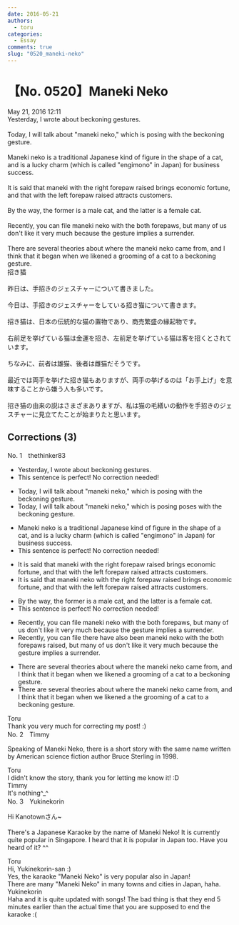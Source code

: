 ```yaml
---
date: 2016-05-21
authors:
  - toru
categories:
  - Essay
comments: true
slug: "0520_maneki-neko"
---
```


# 【No. 0520】Maneki Neko
<div class="date">May 21, 2016 12:11</div>
<div id="post"><div id="body_show_ori">
Yesterday, I wrote about beckoning gestures.<br/><br/>Today, I will talk about "maneki neko," which is posing with the beckoning gesture.<br/><br/>Maneki neko is a traditional Japanese kind of figure in the shape of a cat, and is a lucky charm (which is called "engimono" in Japan) for business success.<br/><br/>It is said that maneki with the right forepaw raised brings economic fortune, and that with the left forepaw raised attracts customers.<br/><br/>By the way, the former is a male cat, and the latter is a female cat.<br/><br/>Recently, you can file maneki neko with the both forepaws, but many of us don't like it very much because the gesture implies a surrender.<br/><br/>There are several theories about where the maneki neko came from, and I think that it began when we likened a grooming of a cat to a beckoning gesture.
</div></div>

<!-- more -->

<div id="post_ja"><div id="body_show_mo">
招き猫<br/><br/>昨日は、手招きのジェスチャーについて書きました。<br/><br/>今日は、手招きのジェスチャーをしている招き猫について書きます。<br/><br/>招き猫は、日本の伝統的な猫の置物であり、商売繁盛の縁起物です。<br/><br/>右前足を挙げている猫は金運を招き、左前足を挙げている猫は客を招くとされています。<br/><br/>ちなみに、前者は雄猫、後者は雌猫だそうです。<br/><br/>最近では両手を挙げた招き猫もありますが、両手の挙げるのは「お手上げ」を意味することから嫌う人も多いです。<br/><br/>招き猫の由来の説はさまざまありますが、私は猫の毛繕いの動作を手招きのジェスチャーに見立てたことが始まりたと思います。
</div></div>

## Corrections (3)
<div id="block"><div class="first_name"> No. 1　<span class="just_name">thethinker83</span></div><div id="block2">
<ul class="correction_field">
<li class="incorrect">Yesterday, I wrote about beckoning gestures.</li>
<li class="corrected perfect">This sentence is perfect! No correction needed!</li>
</ul>
<ul class="correction_field">
<li class="incorrect">Today, I will talk about "maneki neko," which is posing with the beckoning gesture.</li>
<li class="corrected correct">
Today, I will talk about "maneki neko," which <span class="sline"><span class="f_red">is posing</span></span> <span class="f_blue">poses </span>with the beckoning gesture.
</li>
</ul>
<ul class="correction_field">
<li class="incorrect">Maneki neko is a traditional Japanese kind of figure in the shape of a cat, and is a lucky charm (which is called "engimono" in Japan) for business success.</li>
<li class="corrected perfect">This sentence is perfect! No correction needed!</li>
</ul>
<ul class="correction_field">
<li class="incorrect">It is said that maneki with the right forepaw raised brings economic fortune, and that with the left forepaw raised attracts customers.</li>
<li class="corrected correct">
It is said that maneki <span class="f_blue">neko </span>with the right forepaw raised brings economic fortune, and that with the left forepaw raised attracts customers.
</li>
</ul>
<ul class="correction_field">
<li class="incorrect">By the way, the former is a male cat, and the latter is a female cat.</li>
<li class="corrected perfect">This sentence is perfect! No correction needed!</li>
</ul>
<ul class="correction_field">
<li class="incorrect">Recently, you can file maneki neko with the both forepaws, but many of us don't like it very much because the gesture implies a surrender.</li>
<li class="corrected correct">
Recently, <span class="sline"><span class="f_red">you can file</span></span> <span class="f_blue">there have also been </span>maneki neko with <span class="sline"><span class="f_red">the</span></span> both forepaws <span class="f_blue">raised</span>, but many of us don't like it very much because the gesture implies a surrender.
</li>
</ul>
<ul class="correction_field">
<li class="incorrect">There are several theories about where the maneki neko came from, and I think that it began when we likened a grooming of a cat to a beckoning gesture.</li>
<li class="corrected correct">
There are several theories about where the maneki neko came from, and I think that it began when we likened <span class="sline"><span class="f_red">a</span></span> <span class="f_blue">the </span>grooming of a cat to a beckoning gesture.
</li>
</ul>
</div><div class="name"><span class="just_name">Toru</span><br>
Thank you very much for correcting my post! :)
</div>
</div>
<div id="block"><div class="first_name"> No. 2　<span class="just_name">Timmy</span></div><div id="block2">
<p class="comment_small">
 Speaking of Maneki Neko, there is a short story with the same name written by American science fiction author Bruce Sterling in 1998.
</p>

</div><div class="name"><span class="just_name">Toru</span><br>
I didn't know the story, thank you for letting me know it! :D
</div>
<div class="name"><span class="just_name">Timmy</span><br>
It's nothing^_^
</div>
</div>
<div id="block"><div class="first_name"> No. 3　<span class="just_name">Yukinekorin</span></div><div id="block2">
<p class="comment_small">
 Hi Kanotownさん~
 <br/>
 <br/>
 There's a Japanese Karaoke by the name of Maneki Neko! It is currently quite popular in Singapore. I heard that it is popular in Japan too. Have you heard of it? ^^
</p>

</div><div class="name"><span class="just_name">Toru</span><br>
Hi, Yukinekorin-san :)<br/>Yes, the karaoke "Maneki Neko" is very popular also in Japan!<br/>There are many "Maneki Neko" in many towns and cities in Japan, haha.
</div>
<div class="name"><span class="just_name">Yukinekorin</span><br>
Haha and it is quite updated with songs! The bad thing is that they end 5 minutes earlier than the actual time that you are supposed to end the karaoke :(
</div>
</div>
